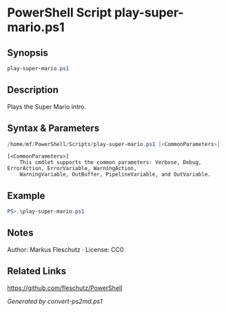 # PowerShell Script play-super-mario.ps1

## Synopsis
```powershell
play-super-mario.ps1
```

## Description
Plays the Super Mario intro.

## Syntax & Parameters
```powershell
/home/mf/PowerShell/Scripts/play-super-mario.ps1 [<CommonParameters>]
```

```
[<CommonParameters>]
    This cmdlet supports the common parameters: Verbose, Debug, ErrorAction, ErrorVariable, WarningAction, 
    WarningVariable, OutBuffer, PipelineVariable, and OutVariable.
```

## Example
```powershell
PS>.\play-super-mario.ps1
```


## Notes
Author: Markus Fleschutz · License: CC0

## Related Links
https://github.com/fleschutz/PowerShell

*Generated by convert-ps2md.ps1*
